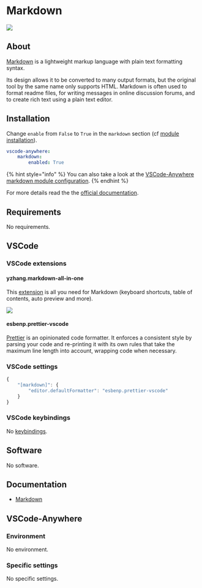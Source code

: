# Markdown

![](https://upload.wikimedia.org/wikipedia/commons/4/48/Markdown-mark.svg)

## About

[Markdown](https://daringfireball.net/projects/markdown/) is a lightweight markup language with plain text formatting syntax.

Its design allows it to be converted to many output formats, but the original tool by the same name only supports HTML. Markdown is often used to format readme files, for writing messages in online discussion forums, and to create rich text using a plain text editor.

## Installation

Change `enable` from `False` to `True` in the `markdown` section \(cf [module installation](../install.md)\).

```yaml
vscode-anywhere:
    markdown:
        enabled: True
```

{% hint style="info" %}
You can also take a look at the [VSCode-Anywhere markdown module configuration](https://github.com/gigi206/VSCode-Anywhere/blob/V2/salt/modules/markdown/defaults.yaml).
{% endhint %}

For more details read the the [official documentation](https://code.visualstudio.com/docs/languages/markdown).

## Requirements

No requirements.

## VSCode

### VSCode extensions

#### yzhang.markdown-all-in-one

This [extension](https://marketplace.visualstudio.com/items?itemName=yzhang.markdown-all-in-one) is all you need for Markdown \(keyboard shortcuts, table of contents, auto preview and more\).

![](https://github.com/yzhang-gh/vscode-markdown/raw/master/images/toc.png)

#### esbenp.prettier-vscode

[Prettier](https://marketplace.visualstudio.com/items?itemName=esbenp.prettier-vscode) is an opinionated code formatter. It enforces a consistent style by parsing your code and re-printing it with its own rules that take the maximum line length into account, wrapping code when necessary.

### VSCode settings <a id="vscode-settings"></a>

```javascript
{
	"[markdown]": {
		"editor.defaultFormatter": "esbenp.prettier-vscode"
	}
}
```

### VSCode keybindings <a id="vscode-keybindings"></a>

No [keybindings](https://code.visualstudio.com/docs/getstarted/keybindings).

## Software <a id="software"></a>

No software.

## Documentation <a id="documentation"></a>

* [Markdown](https://github.com/Kapeli/feeds/blob/master/Markdown.xml)

## VSCode-Anywhere <a id="vscode-anywhere"></a>

### Environment <a id="environment"></a>

No environment.

### Specific settings <a id="specific-settings"></a>

No specific settings.

## 

